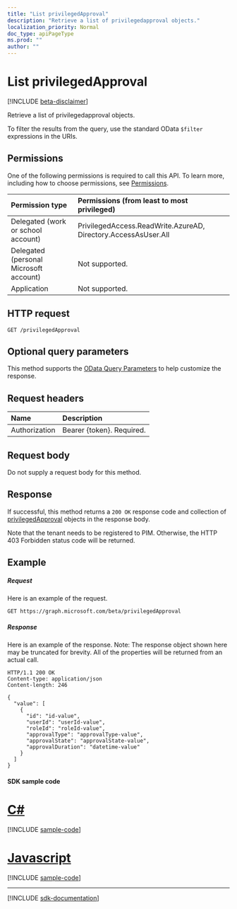 ```yaml
---
title: "List privilegedApproval"
description: "Retrieve a list of privilegedapproval objects."
localization_priority: Normal
doc_type: apiPageType
ms.prod: ""
author: ""
---
```


# List privilegedApproval

[!INCLUDE [beta-disclaimer](../../includes/beta-disclaimer.md)]

Retrieve a list of privilegedapproval objects.

To filter the results from the query, use the standard OData ``$filter`` expressions in the URIs.
## Permissions
One of the following permissions is required to call this API. To learn more, including how to choose permissions, see [Permissions](/graph/permissions-reference).


|Permission type      | Permissions (from least to most privileged)              |
|:--------------------|:---------------------------------------------------------|
|Delegated (work or school account) | PrivilegedAccess.ReadWrite.AzureAD, Directory.AccessAsUser.All    |
|Delegated (personal Microsoft account) | Not supported.    |
|Application | Not supported. |

## HTTP request
<!-- { "blockType": "ignored" } -->
```http
GET /privilegedApproval
```
## Optional query parameters
This method supports the [OData Query Parameters](https://developer.microsoft.com/graph/docs/concepts/query_parameters) to help customize the response.

## Request headers
| Name      |Description|
|:----------|:----------|
| Authorization  | Bearer {token}. Required. |

## Request body
Do not supply a request body for this method.

## Response

If successful, this method returns a `200 OK` response code and collection of [privilegedApproval](../resources/privilegedapproval.md) objects in the response body.

Note that the tenant needs to be registered to PIM. Otherwise, the HTTP 403 Forbidden status code will be returned.

## Example
##### Request
Here is an example of the request.
<!-- {
  "blockType": "request",
  "name": "get_privilegedapproval"
}-->
```http
GET https://graph.microsoft.com/beta/privilegedApproval
```
##### Response
Here is an example of the response. Note: The response object shown here may be truncated for brevity. All of the properties will be returned from an actual call.
<!-- {
  "blockType": "response",
  "truncated": true,
  "@odata.type": "microsoft.graph.privilegedApproval",
  "isCollection": true
} -->
```http
HTTP/1.1 200 OK
Content-type: application/json
Content-length: 246

{
  "value": [
    {
      "id": "id-value",
      "userId": "userId-value",
      "roleId": "roleId-value",
      "approvalType": "approvalType-value",
      "approvalState": "approvalState-value",
      "approvalDuration": "datetime-value"
    }
  ]
}
```
#### SDK sample code
# [C#](#tab/cs)
[!INCLUDE [sample-code](../includes/get_privilegedapproval-Cs-snippets.md)]

# [Javascript](#tab/javascript)
[!INCLUDE [sample-code](../includes/get_privilegedapproval-Javascript-snippets.md)]

---

[!INCLUDE [sdk-documentation](../includes/snippets_sdk_documentation_link.md)]

<!-- uuid: 8fcb5dbc-d5aa-4681-8e31-b001d5168d79
2015-10-25 14:57:30 UTC -->
<!--
{
  "type": "#page.annotation",
  "description": "List privilegedApproval",
  "keywords": "",
  "section": "documentation",
  "tocPath": "",
  "suppressions": [
    "Error: /api-reference/beta/api/privilegedapproval-list.md:\r\n      BookmarkMissing: '[#tab/cs](C#)'. Did you mean: #c (score: 5)",
    "Error: /api-reference/beta/api/privilegedapproval-list.md:\r\n      BookmarkMissing: '[#tab/javascript](Javascript)'. Did you mean: #javascript (score: 4)"
  ]
}
-->
